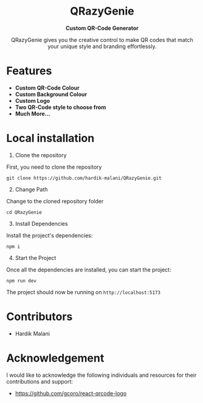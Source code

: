 <div align="center">
  <h1>QRazyGenie</h1>
  <p>
    <strong>Custom QR-Code Generator</strong>
  </p>

QRazyGenie gives you the creative control to make QR codes that match your unique style and branding effortlessly.

</div>


# Features

- **Custom QR-Code Colour**
- **Custom Background Colour**
- **Custom Logo**
- **Two QR-Code style to choose from**
- **Much More...**


# Local installation

1. Clone the repository

First, you need to clone the repository

```
git clone https://github.com/hardik-malani/QRazyGenie.git
```

2. Change Path

Change to the cloned repository folder

```
cd QRazyGenie
```

3. Install Dependencies

Install the project's dependencies:

```
npm i
```

4. Start the Project

Once all the dependencies are installed, you can start the project:

```
npm run dev
```

The project should now be running on `http://localhost:5173`


# Contributors

* Hardik Malani

# Acknowledgement 

I would like to acknowledge the following individuals and resources for their contributions and support:

- https://github.com/gcoro/react-qrcode-logo
